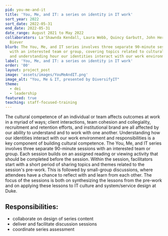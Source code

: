 ```yaml
---
pid: you-me-and-it
title: 'You, Me, and IT: a series on identity in IT work'
sort_year: 2022
sort_date: 2022-05-31
end_date: 2022-05-31
date_range: August 2021 to May 2022
collaborators: La'Shawnda Kendall, Laura Webb, Quincy Garbutt, John Herr, Richard
  Biever
blurb: The You, Me, and IT series involves three separate 90-minute sessions
  with an interested team or group, covering topics related to cultural competence 
  and understanding hour our identities interact with our work environment and responsibilities.
label: 'You, Me, and IT: a series on identity in IT work'
order: '00'
layout: project_post
image: 'assets/images/YouMeAndIT.png'
image_alt: "You, Me & IT, presented by DiversifyIT"
theme: 
  - dei
  - leadership
featured: true
teaching: staff-focused-training
---
```

The cultural competence of an individual or team affects outcomes at work in
a myriad of ways; client interactions, team cohesion and collegiality, recruitment
and retention efforts, and institutional brand are all affected by our ability to
understand and to work with one another. Understanding how our identities interact
with our work environment and responsibilities is a key component of building cultural
competence. The You, Me, and IT series involves three separate 90-minute sessions
with an interested team or group. Each session builds on an assigned reading or
viewing activity that should be completed before the session. Within the session,
facilitators start with a short period of sharing topics and themes related to the
session's pre-work. This is followed by small-group discussions, where attendees
have a chance to reflect with and learn from each other. The focus of the sessions
is both on synthesizing the lessons from the pre-work and on applying these lessons
to IT culture and system/service design at Duke.

## Responsibilities:

* collaborate on design of series content
* deliver and facilitate discussion sessions
* coordinate series assessment
